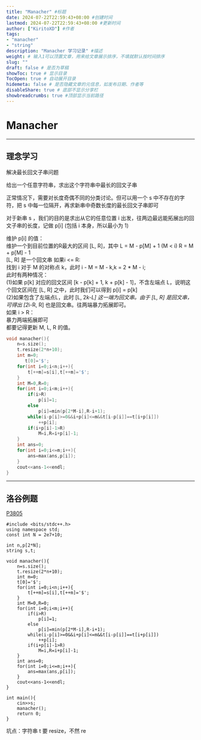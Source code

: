```yaml
---
title: "Manacher" #标题
date: 2024-07-22T22:59:43+08:00 #创建时间
lastmod: 2024-07-22T22:59:43+08:00 #更新时间
author: ["KiritoXD"] #作者
tags: 
- "manacher"
- "string"
description: "Manacher 学习记录" #描述
weight: # 输入1可以顶置文章，用来给文章展示排序，不填就默认按时间排序
slug: ""
draft: false # 是否为草稿
showToc: true # 显示目录
TocOpen: true # 自动展开目录
hidemeta: false # 是否隐藏文章的元信息，如发布日期、作者等
disableShare: true # 底部不显示分享栏
showbreadcrumbs: true #顶部显示当前路径
---
```

# Manacher
---
## 理念学习

解决最长回文子串问题

给出一个任意字符串，求出这个字符串中最长的回文子串

正常情况下，需要对长度奇偶不同的分类讨论。但可以用一个 s 中不存在的字符，把 s 中每一位隔开，再求新串中奇数长度的最长回文子串即可

对于新串 s ，我们的目的是求出从它的任意位置 i 出发，往两边最远能拓展出的回文子串的长度，记做 p[i] (包括 i 本身，所以最小为 1)

维护 p[i] 的值：  
    维护一个到目前位置的R最大的区间 [L, R]，其中 L = M - p[M] + 1 (M < i) R = M + p[M] - 1  
    [L, R] 是一个回文串
    如果i <= R:  
        找到 i 对于 M 的对称点 k，此时 i - M = M - k,k = 2 * M - i;    
        此时有两种情况：  
            (1)如果 p[k] 对应的回文区间 [k - p[k] + 1, k + p[k] - 1]，不含左端点 L，说明这个回文区间在 [L, R] 之中，此时我们可以得到 p[i] = p[k]   
            (2)如果包含了左端点L，此时 [L, 2*k-L] 这一端为回文串。由于 [L, R] 是回文串，可得出 [2*i-R, R] 也是回文串。往两端暴力拓展即可。    
    如果 i > R：  
        暴力两端拓展即可    
    都要记得更新 M, L, R 的值。    

```c
void manacher(){
    n=s.size();
    t.resize(2*n+10);
    int m=0;
       t[0]='$';
    for(int i=0;i<n;i++){
        t[++m]=s[i],t[++m]='$';
    }
    int M=0,R=0;
    for(int i=0;i<m;i++){
        if(i>R)
            p[i]=1;
        else
            p[i]=min(p[2*M-i],R-i+1);
        while(i-p[i]>=0&&i+p[i]<=m&&t[i-p[i]]==t[i+p[i]])
            ++p[i];
        if(i+p[i]-1>R)
            M=i,R=i+p[i]-1;        
    }
    int ans=0;
    for(int i=0;i<=m;i++){
        ans=max(ans,p[i]);
    }
    cout<<ans-1<<endl;
}
```
---
## 洛谷例题

[P3805](https://www.luogu.com.cn/problem/P3805)  

```
#include <bits/stdc++.h>
using namespace std;
const int N = 2e7+10;

int n,p[2*N];
string s,t;

void manacher(){
    n=s.size();
    t.resize(2*n+10);
    int m=0;
    t[0]='$';
    for(int i=0;i<n;i++){
        t[++m]=s[i],t[++m]='$';
    }
    int M=0,R=0;
    for(int i=0;i<m;i++){
        if(i>R)
            p[i]=1;
        else
            p[i]=min(p[2*M-i],R-i+1);
        while(i-p[i]>=0&&i+p[i]<=m&&t[i-p[i]]==t[i+p[i]])
            ++p[i];
        if(i+p[i]-1>R)
            M=i,R=i+p[i]-1;        
    }
    int ans=0;
    for(int i=0;i<=m;i++){
        ans=max(ans,p[i]);
    }
    cout<<ans-1<<endl;
}

int main(){
    cin>>s;
    manacher();
    return 0;
}
```
坑点：字符串 t 要 resize，不然 re
